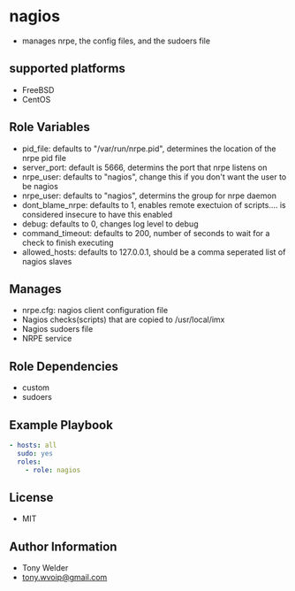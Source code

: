# nagios 

- manages nrpe, the config files, and the sudoers file 

## supported platforms

- FreeBSD
- CentOS

## Role Variables

- pid_file:  defaults to "/var/run/nrpe.pid", determines the location of the nrpe pid file
- server_port: default is 5666, determins the port that nrpe listens on
- nrpe_user: defaults to "nagios", change this if you don't want the user to be nagios
- nrpe_user: defaults to "nagios", determins the group for nrpe daemon
- dont_blame_nrpe: defaults to 1, enables remote exectuion of scripts.... is considered insecure to have this enabled
- debug: defaults to 0, changes log level to debug
- command_timeout: defaults to 200, number of seconds to wait for a check to finish executing
- allowed_hosts: defaults to 127.0.0.1, should be a comma seperated list of nagios slaves 

## Manages

- nrpe.cfg: nagios client configuration file
- Nagios checks(scripts) that are copied to /usr/local/imx
- Nagios sudoers file
- NRPE service

## Role Dependencies

- custom
- sudoers 

## Example Playbook

```yaml
- hosts: all
  sudo: yes
  roles:
    - role: nagios 
```
## License

- MIT

## Author Information

- Tony Welder
- tony.wvoip@gmail.com
